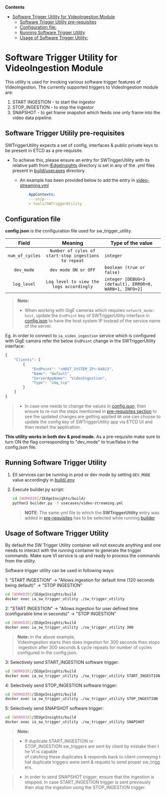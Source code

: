 **Contents**

- [Software Trigger Utility for VideoIngestion Module](#software-trigger-utility-for-videoingestion-module)
  - [Software Trigger Utilily pre-requisites](#software-trigger-utilily-pre-requisites)
  - [Configuration file:](#configuration-file)
  - [Running Software Trigger Utility](#running-software%C2%A0trigger%C2%A0utility)
  - [Usage of Software Trigger Utility:](#usage%C2%A0of%C2%A0software%C2%A0trigger%C2%A0utility)

# Software Trigger Utility for VideoIngestion Module

This utility is used for invoking various software trigger features of VideoIngestion. The currently supported triggers to VideoIngestion module are:

1. START INGESTION - to start the ingestor
2. STOP_INGESTION -  to stop the ingestor
3. SNAPSHOT - to get frame snapshot which feeds one only frame into the video data pipeline.

## Software Trigger Utilily pre-requisites

SWTriggerUtility expects a set of config, interfaces & public private keys to be present in ETCD as a pre-requisite.

* To achieve this, please ensure an entry for SWTriggerUtility with its relative path from [IEdgeInsights](../../) directory is set in any of the .yml files present in [build/usecases](https://github.com/open-edge-insights/eii-core/tree/master/build/usecases) directory.
  - An example has been provided below to add the entry in [video-streaming.yml](https://github.com/open-edge-insights/eii-core/blob/master/build/usecases/video-streaming.yml)

    ```yml
        AppContexts:
        ---snip---
        - tools/SWTriggerUtility
    ```

## Configuration file

**config.json** is the configuration file used for sw_trigger_utility.

|       Field      | Meaning |                                       Type of the value                                    |
| :-------------:  | :-----: | ------------------------------------------------------------------------------------ |
| `num_of_cycles`  | `Number of cyles of start-stop ingestions to repeat`   | `integer`                           |
| `dev_mode`       | `dev mode ON or OFF`   | `boolean (true or false)`  |
| `log_level`      | `Log level to view the logs accordingly`   |  `integer [DEBUG=3 (default), ERROR=0, WARN=1, INFO=2]`  |

> **Note:**
>
> - When working with GigE cameras which requires `network_mode: host`, update the `EndPoint` key of SWTriggerUtility interface in [config.json](./config.json) to have the host system IP instead of the service name of the server.

Eg. In order to connect to `ia_video_ingestion` service which is configured with GigE camera refer the below `EndPoint` change in the SWTriggerUtility interface:

  ```javascript
  {
      "Clients": [
          {
              "EndPoint": "<HOST_SYSTEM_IP>:64013",
              "Name": "default",
              "ServerAppName": "VideoIngestion",
              "Type": "zmq_tcp"
          }
      ]
  }
  ```

> - In case one needs to change the values in [config.json](./config.json), then ensure to re-run the steps mentioned in [pre-requisites section](#software-trigger-utilily-pre-requisites) to see the updated changes are getting applied `OR` one can choose to update the config key of SWTriggerUtility app via ETCD UI and then restart the application.

**This utility works in both dev & prod mode.**  As a pre-requisite make sure to turn ON the flag corresponding to "dev_mode" to true/false in the config.json file.

## Running Software Trigger Utility

1. EII services can be running in prod or dev mode by setting `DEV_MODE` value accordingly in [build/.env](https://github.com/open-edge-insights/eii-core/blob/master/build/.env)

2. Execute builder.py script:

   ```sh
   cd [WORKDIR]/IEdgeInsights/build/
   python3 builder.py -f usecases/video-streaming.yml
   ```

   > **NOTE**: The same yml file to which the **SWTriggerUtility** entry was added in [pre-requisites](#software-trigger-utilily-pre-requisites) has to be selected while running [builder](https://github.com/open-edge-insights/eii-core/blob/master/build/builder.py)

## Usage of Software Trigger Utility

By default the SW Trigger Utility container will not execute anything and one needs to interact with the running container to generate the trigger commands. Make sure VI service is up and ready to process the commands from the utility.

Software trigger utility can be used in following ways:

1: "START INGESTION" -> "Allows ingestion for default time (120 seconds being default)" -> "STOP INGESTION"

   ```sh
   cd [WORKDIR]/IEdgeInsights/build
   docker exec ia_sw_trigger_utility ./sw_trigger_utility
   ```

2: "START INGESTION" -> "Allows ingestion for user defined time (configurable time in seconds)" -> "STOP INGESTION"

   ```sh
   cd [WORKDIR]/IEdgeInsights/build
   docker exec ia_sw_trigger_utility ./sw_trigger_utility 300
   ```

   > **Note:** In the above example, VideoIngestion starts then does ingestion for 300 seconds then stops ingestion after 300 seconds & cycle repeats for number of cycles configured in the config.json.

3: Selectively send START_INGESTION software trigger:

   ```sh
   cd [WORKDIR]/IEdgeInsights/build
   docker exec ia_sw_trigger_utility ./sw_trigger_utility START_INGESTION
   ```

4: Selectively send STOP_INGESTION software trigger:

   ```sh
   cd [WORKDIR]/IEdgeInsights/build
   docker exec ia_sw_trigger_utility ./sw_trigger_utility STOP_INGESTION
   ```

5: Selectively send SNAPSHOT software trigger:

   ```sh
   cd [WORKDIR]/IEdgeInsights/build
   docker exec ia_sw_trigger_utility ./sw_trigger_utility SNAPSHOT
   ```

> **Note:** 

> - If duplicate START_INGESTION or STOP_INGESTION sw_triggers are sent by client by mistake then the VI is capable  of catching these duplicates & responds back to client conveying that duplicate triggers were sent & requets to send proper sw_triggers.

> - In order to send SNAPSHOT trigger, ensure that the ingestion is stopped. In case START_INGESTION trigger is sent previously then stop the ingestion using the STOP_INGESTION trigger.
